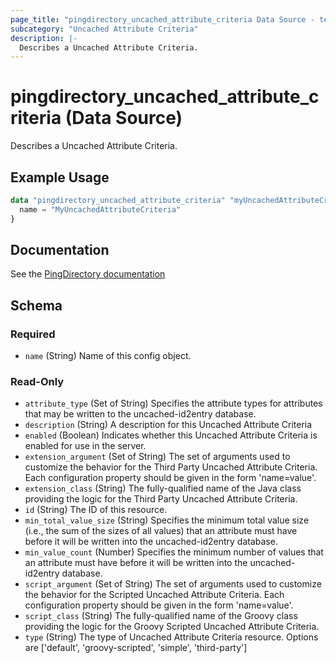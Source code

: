 ```yaml
---
page_title: "pingdirectory_uncached_attribute_criteria Data Source - terraform-provider-pingdirectory"
subcategory: "Uncached Attribute Criteria"
description: |-
  Describes a Uncached Attribute Criteria.
---
```


# pingdirectory_uncached_attribute_criteria (Data Source)

Describes a Uncached Attribute Criteria.

## Example Usage

```terraform
data "pingdirectory_uncached_attribute_criteria" "myUncachedAttributeCriteria" {
  name = "MyUncachedAttributeCriteria"
}
```

## Documentation
See the [PingDirectory documentation](https://docs.pingidentity.com/r/en-us/pingdirectory-93/pd_ds_config_uncached_attrs_entries)

<!-- schema generated by tfplugindocs -->
## Schema

### Required

- `name` (String) Name of this config object.

### Read-Only

- `attribute_type` (Set of String) Specifies the attribute types for attributes that may be written to the uncached-id2entry database.
- `description` (String) A description for this Uncached Attribute Criteria
- `enabled` (Boolean) Indicates whether this Uncached Attribute Criteria is enabled for use in the server.
- `extension_argument` (Set of String) The set of arguments used to customize the behavior for the Third Party Uncached Attribute Criteria. Each configuration property should be given in the form 'name=value'.
- `extension_class` (String) The fully-qualified name of the Java class providing the logic for the Third Party Uncached Attribute Criteria.
- `id` (String) The ID of this resource.
- `min_total_value_size` (String) Specifies the minimum total value size (i.e., the sum of the sizes of all values) that an attribute must have before it will be written into the uncached-id2entry database.
- `min_value_count` (Number) Specifies the minimum number of values that an attribute must have before it will be written into the uncached-id2entry database.
- `script_argument` (Set of String) The set of arguments used to customize the behavior for the Scripted Uncached Attribute Criteria. Each configuration property should be given in the form 'name=value'.
- `script_class` (String) The fully-qualified name of the Groovy class providing the logic for the Groovy Scripted Uncached Attribute Criteria.
- `type` (String) The type of Uncached Attribute Criteria resource. Options are ['default', 'groovy-scripted', 'simple', 'third-party']

